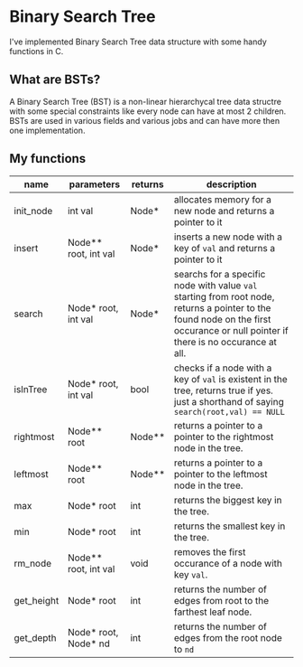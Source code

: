 # Binary Search Tree
I've implemented Binary Search Tree data structure with some handy functions in C.

## What are BSTs?
A Binary Search Tree (BST) is a non-linear hierarchycal tree data structre with some special constraints like every node can have at most 2 children. BSTs are used in various fields and various jobs and can have more then one implementation.

## My functions
| name       | parameters           | returns | description                                                                                                                                                                       |
|------------|----------------------|---------|-----------------------------------------------------------------------------------------------------------------------------------------------------------------------------------|
| init_node  | int val              | Node*   | allocates memory for a new node and returns a pointer to it                                                                                                                        |
| insert     | Node** root, int val | Node*   | inserts a new node with a key of `val` and returns a pointer to it                                                                                                                |
| search     | Node* root, int val  | Node*   | searchs for a specific node with value `val` starting from root node, returns a pointer to the found node on the first occurance or null pointer if there is no occurance at all. |
| isInTree   | Node* root, int val  | bool    | checks if a node with a key of `val` is existent in the tree, returns true if yes. just a shorthand of saying `search(root,val) == NULL`                                          |
| rightmost  | Node** root          | Node**  | returns a pointer to a pointer to the rightmost node in the tree.                                                                                                                  |
| leftmost   | Node** root          | Node**  | returns a pointer to a pointer to the leftmost node in the tree.                                                                                                                   |
| max        | Node* root           | int     | returns the biggest key in the tree.                                                                                                                                              |
| min        | Node* root           | int     | returns the smallest key in the tree.                                                                                                                                             |
| rm_node    | Node** root, int val | void    | removes the first occurance of a node with key `val`.                                                                                                                             |
| get_height | Node* root           | int     | returns the number of edges from root to the farthest leaf node.                                                                                                                  |
| get_depth  | Node* root, Node* nd | int     | returns the number of edges from the root node to `nd`                                                                                                                            |
